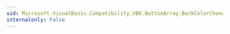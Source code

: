 ```yaml
---
uid: Microsoft.VisualBasic.Compatibility.VB6.ButtonArray.BackColorChanged
internalonly: False
---
```

